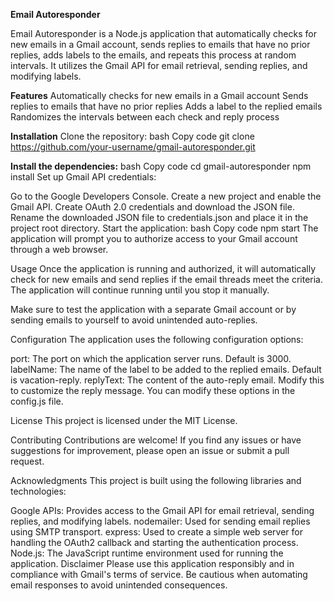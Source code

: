 **Email Autoresponder**

Email Autoresponder is a Node.js application that automatically checks for new emails in a Gmail account, sends replies to emails that have no prior replies, adds labels to the emails, and repeats this process at random intervals. It utilizes the Gmail API for email retrieval, sending replies, and modifying labels.

**Features**
Automatically checks for new emails in a Gmail account
Sends replies to emails that have no prior replies
Adds a label to the replied emails
Randomizes the intervals between each check and reply process

**Installation**
Clone the repository:
bash
Copy code
git clone https://github.com/your-username/gmail-autoresponder.git

**Install the dependencies:**
bash
Copy code
cd gmail-autoresponder
npm install
Set up Gmail API credentials:

Go to the Google Developers Console.
Create a new project and enable the Gmail API.
Create OAuth 2.0 credentials and download the JSON file.
Rename the downloaded JSON file to credentials.json and place it in the project root directory.
Start the application:
bash
Copy code
npm start
The application will prompt you to authorize access to your Gmail account through a web browser.

Usage
Once the application is running and authorized, it will automatically check for new emails and send replies if the email threads meet the criteria. The application will continue running until you stop it manually.

Make sure to test the application with a separate Gmail account or by sending emails to yourself to avoid unintended auto-replies.

Configuration
The application uses the following configuration options:

port: The port on which the application server runs. Default is 3000.
labelName: The name of the label to be added to the replied emails. Default is vacation-reply.
replyText: The content of the auto-reply email. Modify this to customize the reply message.
You can modify these options in the config.js file.

License
This project is licensed under the MIT License.

Contributing
Contributions are welcome! If you find any issues or have suggestions for improvement, please open an issue or submit a pull request.

Acknowledgments
This project is built using the following libraries and technologies:

Google APIs: Provides access to the Gmail API for email retrieval, sending replies, and modifying labels.
nodemailer: Used for sending email replies using SMTP transport.
express: Used to create a simple web server for handling the OAuth2 callback and starting the authentication process.
Node.js: The JavaScript runtime environment used for running the application.
Disclaimer
Please use this application responsibly and in compliance with Gmail's terms of service. Be cautious when automating email responses to avoid unintended consequences.
